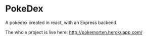 # PokeDex

A pokedex created in react, with an Express backend. 

The whole project is live here: http://pokemorten.herokuapp.com/
